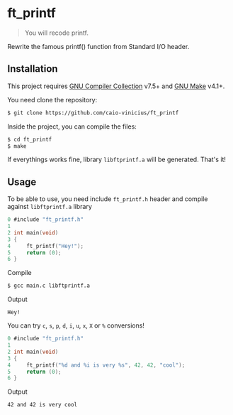 # ft_printf

> You will recode printf.

Rewrite the famous printf() function from Standard I/O header.

## Installation

This project requires [GNU Compiler Collection](https://gcc.gnu.org/) v7.5+ and [GNU Make](https://www.gnu.org/software/make/) v4.1+.

You need clone the repository:

```bash
$ git clone https://github.com/caio-vinicius/ft_printf
```

Inside the project, you can compile the files:

```bash
$ cd ft_printf
$ make
```

If everythings works fine, library `libftprintf.a` will be generated. That's it!

## Usage

To be able to use, you need include `ft_printf.h` header and compile against `libftprintf.a` library

```c
0 #include "ft_printf.h"
1
2 int main(void)
3 {
4     ft_printf("Hey!");
5     return (0);
6 }
```

Compile

```bash
$ gcc main.c libftprintf.a
```

Output
```
Hey!
```

You can try `c`, `s`, `p`, `d`, `i`, `u`, `x`, `X` or `%` conversions!

```c
0 #include "ft_printf.h"
1
2 int main(void)
3 {
4     ft_printf("%d and %i is very %s", 42, 42, "cool");
5     return (0);
6 }
```

Output
```
42 and 42 is very cool
```
